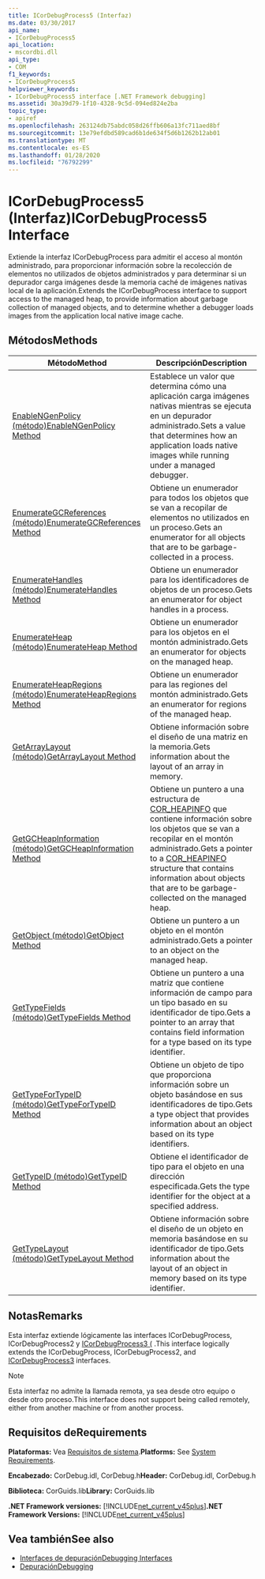 ```yaml
---
title: ICorDebugProcess5 (Interfaz)
ms.date: 03/30/2017
api_name:
- ICorDebugProcess5
api_location:
- mscordbi.dll
api_type:
- COM
f1_keywords:
- ICorDebugProcess5
helpviewer_keywords:
- ICorDebugProcess5 interface [.NET Framework debugging]
ms.assetid: 30a39d79-1f10-4328-9c5d-094ed824e2ba
topic_type:
- apiref
ms.openlocfilehash: 263124db75abdc058d26ffb606a13fc711aed8bf
ms.sourcegitcommit: 13e79efdbd589cad6b1de634f5d6b1262b12ab01
ms.translationtype: MT
ms.contentlocale: es-ES
ms.lasthandoff: 01/28/2020
ms.locfileid: "76792299"
---
```

# <a name="icordebugprocess5-interface"></a><span data-ttu-id="b094b-102">ICorDebugProcess5 (Interfaz)</span><span class="sxs-lookup"><span data-stu-id="b094b-102">ICorDebugProcess5 Interface</span></span>
<span data-ttu-id="b094b-103">Extiende la interfaz ICorDebugProcess para admitir el acceso al montón administrado, para proporcionar información sobre la recolección de elementos no utilizados de objetos administrados y para determinar si un depurador carga imágenes desde la memoria caché de imágenes nativas local de la aplicación.</span><span class="sxs-lookup"><span data-stu-id="b094b-103">Extends the ICorDebugProcess interface to support access to the managed heap, to provide information about garbage collection of managed objects, and to determine whether a debugger loads images from the application local native image cache.</span></span>  
  
## <a name="methods"></a><span data-ttu-id="b094b-104">Métodos</span><span class="sxs-lookup"><span data-stu-id="b094b-104">Methods</span></span>  
  
|<span data-ttu-id="b094b-105">Método</span><span class="sxs-lookup"><span data-stu-id="b094b-105">Method</span></span>|<span data-ttu-id="b094b-106">Descripción</span><span class="sxs-lookup"><span data-stu-id="b094b-106">Description</span></span>|  
|------------|-----------------|  
|[<span data-ttu-id="b094b-107">EnableNGenPolicy (método)</span><span class="sxs-lookup"><span data-stu-id="b094b-107">EnableNGenPolicy Method</span></span>](icordebugprocess5-enablengenpolicy-method.md)|<span data-ttu-id="b094b-108">Establece un valor que determina cómo una aplicación carga imágenes nativas mientras se ejecuta en un depurador administrado.</span><span class="sxs-lookup"><span data-stu-id="b094b-108">Sets a value that determines how an application loads native images while running under a managed debugger.</span></span>|  
|[<span data-ttu-id="b094b-109">EnumerateGCReferences (método)</span><span class="sxs-lookup"><span data-stu-id="b094b-109">EnumerateGCReferences Method</span></span>](icordebugprocess5-enumerategcreferences-method.md)|<span data-ttu-id="b094b-110">Obtiene un enumerador para todos los objetos que se van a recopilar de elementos no utilizados en un proceso.</span><span class="sxs-lookup"><span data-stu-id="b094b-110">Gets an enumerator for all objects that are to be garbage-collected in a process.</span></span>|  
|[<span data-ttu-id="b094b-111">EnumerateHandles (método)</span><span class="sxs-lookup"><span data-stu-id="b094b-111">EnumerateHandles Method</span></span>](icordebugprocess5-enumeratehandles-method.md)|<span data-ttu-id="b094b-112">Obtiene un enumerador para los identificadores de objetos de un proceso.</span><span class="sxs-lookup"><span data-stu-id="b094b-112">Gets an enumerator for object handles in a process.</span></span>|  
|[<span data-ttu-id="b094b-113">EnumerateHeap (método)</span><span class="sxs-lookup"><span data-stu-id="b094b-113">EnumerateHeap Method</span></span>](icordebugprocess5-enumerateheap-method.md)|<span data-ttu-id="b094b-114">Obtiene un enumerador para los objetos en el montón administrado.</span><span class="sxs-lookup"><span data-stu-id="b094b-114">Gets an enumerator for objects on the managed heap.</span></span>|  
|[<span data-ttu-id="b094b-115">EnumerateHeapRegions (método)</span><span class="sxs-lookup"><span data-stu-id="b094b-115">EnumerateHeapRegions Method</span></span>](icordebugprocess5-enumerateheapregions-method.md)|<span data-ttu-id="b094b-116">Obtiene un enumerador para las regiones del montón administrado.</span><span class="sxs-lookup"><span data-stu-id="b094b-116">Gets an enumerator for regions of the managed heap.</span></span>|  
|[<span data-ttu-id="b094b-117">GetArrayLayout (método)</span><span class="sxs-lookup"><span data-stu-id="b094b-117">GetArrayLayout Method</span></span>](icordebugprocess5-getarraylayout-method.md)|<span data-ttu-id="b094b-118">Obtiene información sobre el diseño de una matriz en la memoria.</span><span class="sxs-lookup"><span data-stu-id="b094b-118">Gets information about the layout of an array in memory.</span></span>|  
|[<span data-ttu-id="b094b-119">GetGCHeapInformation (método)</span><span class="sxs-lookup"><span data-stu-id="b094b-119">GetGCHeapInformation Method</span></span>](icordebugprocess5-getgcheapinformation-method.md)|<span data-ttu-id="b094b-120">Obtiene un puntero a una estructura de [COR_HEAPINFO](cor-heapinfo-structure.md) que contiene información sobre los objetos que se van a recopilar en el montón administrado.</span><span class="sxs-lookup"><span data-stu-id="b094b-120">Gets a pointer to a [COR_HEAPINFO](cor-heapinfo-structure.md) structure that contains information about objects that are to be garbage-collected on the managed heap.</span></span>|  
|[<span data-ttu-id="b094b-121">GetObject (método)</span><span class="sxs-lookup"><span data-stu-id="b094b-121">GetObject Method</span></span>](icordebugprocess5-getobject-method.md)|<span data-ttu-id="b094b-122">Obtiene un puntero a un objeto en el montón administrado.</span><span class="sxs-lookup"><span data-stu-id="b094b-122">Gets a pointer to an object on the managed heap.</span></span>|  
|[<span data-ttu-id="b094b-123">GetTypeFields (método)</span><span class="sxs-lookup"><span data-stu-id="b094b-123">GetTypeFields Method</span></span>](icordebugprocess5-gettypefields-method.md)|<span data-ttu-id="b094b-124">Obtiene un puntero a una matriz que contiene información de campo para un tipo basado en su identificador de tipo.</span><span class="sxs-lookup"><span data-stu-id="b094b-124">Gets a pointer to an array that contains field information for a type based on its type identifier.</span></span>|  
|[<span data-ttu-id="b094b-125">GetTypeForTypeID (método)</span><span class="sxs-lookup"><span data-stu-id="b094b-125">GetTypeForTypeID Method</span></span>](icordebugprocess5-gettypefortypeid-method.md)|<span data-ttu-id="b094b-126">Obtiene un objeto de tipo que proporciona información sobre un objeto basándose en sus identificadores de tipo.</span><span class="sxs-lookup"><span data-stu-id="b094b-126">Gets a type object that provides information about an object based on its type identifiers.</span></span>|  
|[<span data-ttu-id="b094b-127">GetTypeID (método)</span><span class="sxs-lookup"><span data-stu-id="b094b-127">GetTypeID Method</span></span>](icordebugprocess5-gettypeid-method.md)|<span data-ttu-id="b094b-128">Obtiene el identificador de tipo para el objeto en una dirección especificada.</span><span class="sxs-lookup"><span data-stu-id="b094b-128">Gets the type identifier for the object at a specified address.</span></span>|  
|[<span data-ttu-id="b094b-129">GetTypeLayout (método)</span><span class="sxs-lookup"><span data-stu-id="b094b-129">GetTypeLayout Method</span></span>](icordebugprocess5-gettypelayout-method.md)|<span data-ttu-id="b094b-130">Obtiene información sobre el diseño de un objeto en memoria basándose en su identificador de tipo.</span><span class="sxs-lookup"><span data-stu-id="b094b-130">Gets information about the layout of an object in memory based on its type identifier.</span></span>|  
  
## <a name="remarks"></a><span data-ttu-id="b094b-131">Notas</span><span class="sxs-lookup"><span data-stu-id="b094b-131">Remarks</span></span>  
 <span data-ttu-id="b094b-132">Esta interfaz extiende lógicamente las interfaces ICorDebugProcess, ICorDebugProcess2 y [ICorDebugProcess3 (](icordebugprocess3-interface.md) .</span><span class="sxs-lookup"><span data-stu-id="b094b-132">This interface logically extends the ICorDebugProcess, ICorDebugProcess2, and [ICorDebugProcess3](icordebugprocess3-interface.md) interfaces.</span></span>  
  
> [!NOTE]
> <span data-ttu-id="b094b-133">Esta interfaz no admite la llamada remota, ya sea desde otro equipo o desde otro proceso.</span><span class="sxs-lookup"><span data-stu-id="b094b-133">This interface does not support being called remotely, either from another machine or from another process.</span></span>  
  
## <a name="requirements"></a><span data-ttu-id="b094b-134">Requisitos de</span><span class="sxs-lookup"><span data-stu-id="b094b-134">Requirements</span></span>  
 <span data-ttu-id="b094b-135">**Plataformas:** Vea [Requisitos de sistema](../../../../docs/framework/get-started/system-requirements.md).</span><span class="sxs-lookup"><span data-stu-id="b094b-135">**Platforms:** See [System Requirements](../../../../docs/framework/get-started/system-requirements.md).</span></span>  
  
 <span data-ttu-id="b094b-136">**Encabezado:** CorDebug.idl, CorDebug.h</span><span class="sxs-lookup"><span data-stu-id="b094b-136">**Header:** CorDebug.idl, CorDebug.h</span></span>  
  
 <span data-ttu-id="b094b-137">**Biblioteca:** CorGuids.lib</span><span class="sxs-lookup"><span data-stu-id="b094b-137">**Library:** CorGuids.lib</span></span>  
  
 <span data-ttu-id="b094b-138">**.NET Framework versiones:** [!INCLUDE[net_current_v45plus](../../../../includes/net-current-v45plus-md.md)]</span><span class="sxs-lookup"><span data-stu-id="b094b-138">**.NET Framework Versions:** [!INCLUDE[net_current_v45plus](../../../../includes/net-current-v45plus-md.md)]</span></span>  
  
## <a name="see-also"></a><span data-ttu-id="b094b-139">Vea también</span><span class="sxs-lookup"><span data-stu-id="b094b-139">See also</span></span>

- [<span data-ttu-id="b094b-140">Interfaces de depuración</span><span class="sxs-lookup"><span data-stu-id="b094b-140">Debugging Interfaces</span></span>](debugging-interfaces.md)
- [<span data-ttu-id="b094b-141">Depuración</span><span class="sxs-lookup"><span data-stu-id="b094b-141">Debugging</span></span>](index.md)
